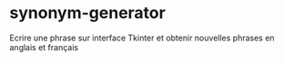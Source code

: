 # synonym-generator
Ecrire une phrase sur interface Tkinter et obtenir nouvelles phrases en anglais et français 
